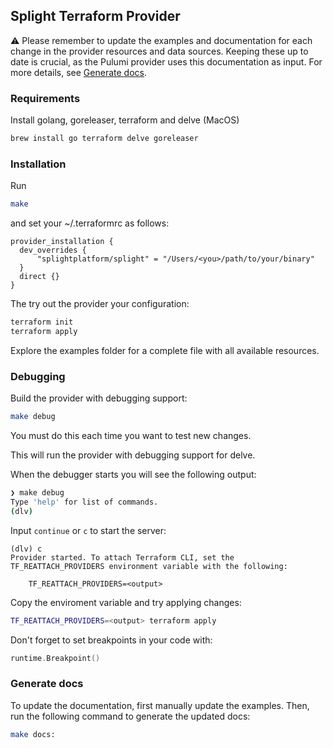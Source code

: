 ## Splight Terraform Provider

:warning: Please remember to update the examples and documentation for each change in the provider resources and data sources.
Keeping these up to date is crucial, as the Pulumi provider uses this documentation as input.
For more details, see [Generate docs](#generate-docs).

### Requirements

Install golang, goreleaser, terraform and delve (MacOS)

```bash
brew install go terraform delve goreleaser
```

### Installation

Run

```bash
make
```

and set your ~/.terraformrc as follows:

```hcl
provider_installation {
  dev_overrides {
      "splightplatform/splight" = "/Users/<you>/path/to/your/binary"
  }
  direct {}
}
```

The try out the provider your configuration:

```bash
terraform init
terraform apply
```

Explore the examples folder for a complete file with all available resources.

### Debugging

Build the provider with debugging support:

```bash
make debug
```

You must do this each time you want to test new changes.

This will run the provider with debugging support for delve.

When the debugger starts you will see the following output:

```bash
❯ make debug
Type 'help' for list of commands.
(dlv)
```

Input ```continue``` or ```c``` to start the server:

```
(dlv) c
Provider started. To attach Terraform CLI, set the TF_REATTACH_PROVIDERS environment variable with the following:

	TF_REATTACH_PROVIDERS=<output>
```

Copy the enviroment variable and try applying changes:

```bash
TF_REATTACH_PROVIDERS=<output> terraform apply
```

Don't forget to set breakpoints in your code with:

```go
runtime.Breakpoint()
```

### Generate docs

To update the documentation, first manually update the examples. Then, run the following command to generate the updated docs:

```bash
make docs:
```
